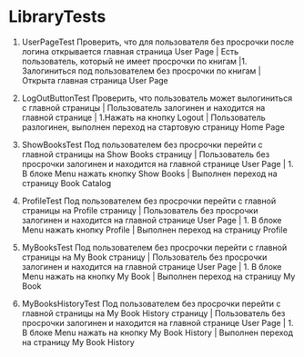 # LibraryTests
1. UserPageTest
Проверить, что для пользователя без просрочки после логина открывается главная страница User Page | Есть пользователь, который не имеет просрочки по книгам |1. Залогиниться под пользователем без просрочки по книгам | Открыта главная страница User Page

2. LogOutButtonTest
Проверить, что пользователь может вылогиниться с главной страницы | Пользователь залогинен и находится на главной странице | 1.Нажать на кнопку Logout | Пользователь разлогинен, выполнен переход на стартовую страницу Home Page

3. ShowBooksTest
Под пользователем без просрочки перейти с главной страницы на Show Books страницу | Пользователь без просрочки залогинен и находится на главной странице User Page | 1. В блоке Menu нажать кнопку Show Books | Выполнен переход на страницу Book Catalog 

4. ProfileTest
Под пользователем без просрочки перейти с главной страницы на Profile страницу | Пользователь без просрочки залогинен и находится на 
главной странице User Page | 1. В блоке Menu нажать кнопку Profile | Выполнен переход на страницу Profile

5. MyBooksTest 
Под пользователем без просрочки перейти с главной страницы на My Book страницу | Пользователь без просрочки залогинен и находится на 
главной странице User Page | 1. В блоке Menu нажать на кнопку My Book | Выполнен переход на страницу My Book

6. MyBooksHistoryTest
Под пользователем без просрочки перейти с главной страницы на My Book History страницу | Пользователь без просрочки залогинен и находится на главной странице User Page | 1. В блоке Menu нажать на кнопку My Book History | Выполнен переход на страницу My Book History


